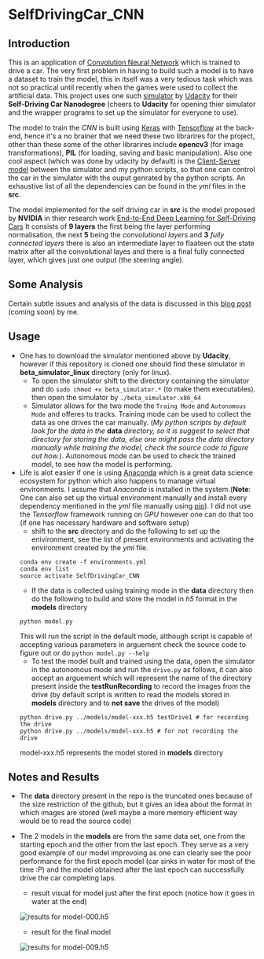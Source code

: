 # SelfDrivingCar_CNN
## Introduction
This is an application of [Convolution Neural Network](https://en.wikipedia.org/wiki/Convolutional_neural_network) which is trained to drive a car. The very first problem in having to build such a model is to have a dataset to train the model, this in itself was a very tedious task which was not so practical until recently when the games were used to collect the artificial data. This project uses one such [simulator](https://github.com/udacity/self-driving-car-sim) by [Udacity](https://www.udacity.com) for their **Self-Driving Car Nanodegree** (cheers to **Udacity** for opening thier simulator and the wrapper programs to set up the simulator for everyone to use).

The model to train the *CNN* is built using [Keras](https://keras.io) with [Tensorflow](https://www.tensorflow.org) at the back-end, hence it's a no brainer that we need these two librarires for the project, other than these some of the other librarires include **opencv3** (for image transformations), **PIL** (for loading, saving and basic manipulation). Also one cool aspect (which was done by udacity by default) is the [Client-Server model](https://en.wikipedia.org/wiki/Client–server_model) between the simulator and my python scripts, so that one can control the car in the simulator with the ouput genrated by the python scripts. An exhaustive list of all the dependencies can be found in the *yml* files in the **src**.

The model implemented for the self driving car in **src** is the model proposed by **NVIDIA** in thier research work [End-to-End Deep Learning for Self-Driving Cars](https://devblogs.nvidia.com/parallelforall/deep-learning-self-driving-cars/) It consists of **9 layers** the first being the layer performing normalisation, the next **5** being the *convolutional layers* and **3** *fully connected layers* there is also an intermediate layer to flaateen out the state matrix after all the convolutional layes and there is a final fully connected layer, which gives just one output (the steering angle).

## Some Analysis
Certain subtle issues and analysis of the data is discussed in this [blog post](https://udionblog.wordpress.com) (coming soon) by me.

## Usage
* One has to download the simulator mentioned above by **Udacity**, however if this repository is cloned one should find these simulator in **beta_simulator_linux** directory (only for linux).
  * To open the simulator shift to the directory containing the simulator and do ```sudo chmod +x beta_simulator.*``` (to make them executables). then open the simulator by  ```./beta_simulator.x86_64```
  * Simulator allows for the two mode the `Traing Mode` and `Autonomous Mode` and offeres to tracks. Training mode can be used to collect the data as one drives the car manually. (*My python scripts by default look for the data in the* **data** *directory, so it is suggest to select that directory for storing the data, else one might pass the data directory manually while training the model, check the source code to figure out how.*). Autonomous mode can be used to check the trained model, to see how the model is performing.
* Life is alot easier if one is using [Anaconda](https://www.continuum.io/downloads) which is a great data science ecosystem for python which also happens to manage virtual environments. I assume that *Anaconda* is installed in the system.(**Note**: One can also set up the virtual environment manually and install every dependency mentioned in the *yml* file manually using [pip](https://pypi.python.org/pypi/pip)). I did not use the *Tensorflow* framework running on *GPU* however one can do that too (if one has necessary hardware and software setup)
  * shift to the **src** directory and do the following to set up the enivironment, see the list of present environments and activating the environment created by the *yml* file.
  ```
  conda env create -f environments.yml
  conda env list
  source activate SelfDrivingCar_CNN
  ```
  * If the data is collected using training mode in the **data** directory then do the following to build and store the model in *h5* format in the **models** directory
  ```
  python model.py
  ```
  This will run the script in the default mode, although script is capable of accepting various parameters in arguement check the source code to figure out or do `python model.py --help`
  * To test the model built and trained using the data, open the simulator in the autonomous mode and run the `drive.py` as follows, it can also accept an arguement which will represent the name of the directory present inside the **testRunRecording** to record the images from the drive (by default script is written to read the models stored in **models** directory and to **not save** the drives of the model)
  ```
  python drive.py ../models/model-xxx.h5 testDrive1 # for recording the drive
  python drive.py ../models/model-xxx.h5 # for not recording the drive
  ```
  model-xxx.h5 represents the model stored in **models** directory
## Notes and Results
* The **data** directory present in the repo is the truncated ones because of the size restriction of the github, but it gives an idea about the format in which images are stored (well maybe a more memory efficient way would be to read the source code)
* The 2 models in the **models** are from the same data set, one from the starting epoch and the other from the last epoch. They serve as a very good example of our model improvoing as one can clearly see the poor performance for the first epoch model (car sinks in water for most of the time :P) and the model obtained after the last epoch can successfully drive the car completing laps.
  * result visual for model just after the first epoch (notice how it goes in water at the end)

  ![results for model-000.h5](https://github.com/udion/SelfDrivingCar_CNN/blob/master/results/summary_model-000.gif)

  * result for the final model

  ![results for model-009.h5](https://github.com/udion/SelfDrivingCar_CNN/blob/master/results/summary_model-009.gif)

